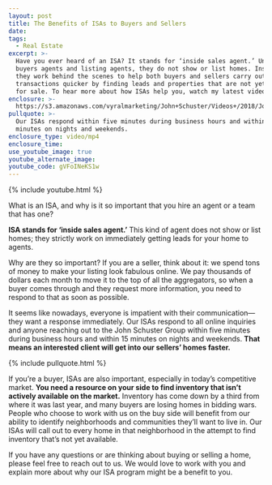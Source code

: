 ```yaml
---
layout: post
title: The Benefits of ISAs to Buyers and Sellers
date:
tags:
  - Real Estate
excerpt: >-
  Have you ever heard of an ISA? It stands for ‘inside sales agent.’ Unlike
  buyers agents and listing agents, they do not show or list homes. Instead,
  they work behind the scenes to help both buyers and sellers carry out their
  transactions quicker by finding leads and properties that are not yet listed
  for sale. To hear more about how ISAs help you, watch my latest video.
enclosure: >-
  https://s3.amazonaws.com/vyralmarketing/John+Schuster/Videos+/2018/John+Schuster+Group-+ISA.mp4
pullquote: >-
  Our ISAs respond within five minutes during business hours and within 15
  minutes on nights and weekends.
enclosure_type: video/mp4
enclosure_time:
use_youtube_image: true
youtube_alternate_image:
youtube_code: gVFoINeKS1w
---
```


{% include youtube.html %}

What is an ISA, and why is it so important that you hire an agent or a team that has one?

**ISA stands for ‘inside sales agent.’** This kind of agent does not show or list homes; they strictly work on immediately getting leads for your home to agents.

Why are they so important? If you are a seller, think about it: we spend tons of money to make your listing look fabulous online. We pay thousands of dollars each month to move it to the top of all the aggregators, so when a buyer comes through and they request more information, you need to respond to that as soon as possible.

It seems like nowadays, everyone is impatient with their communication—they want a response immediately. Our ISAs respond to all online inquiries and anyone reaching out to the John Schuster Group within five minutes during business hours and within 15 minutes on nights and weekends. **That means an interested client will get into our sellers’ homes faster.**

{% include pullquote.html %}

If you’re a buyer, ISAs are also important, especially in today’s competitive market. **You need a resource on your side to find inventory that isn’t actively available on the market.** Inventory has come down by a third from where it was last year, and many buyers are losing homes in bidding wars. People who choose to work with us on the buy side will benefit from our ability to identify neighborhoods and communities they’ll want to live in. Our ISAs will call out to every home in that neighborhood in the attempt to find inventory that’s not yet available.&nbsp;

If you have any questions or are thinking about buying or selling a home, please feel free to reach out to us. We would love to work with you and explain more about why our ISA program might be a benefit to you.<br>&nbsp;